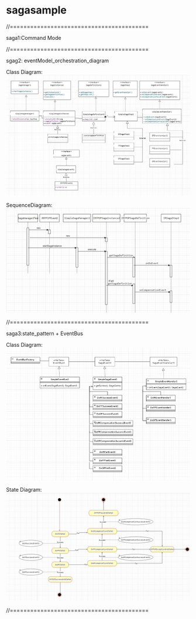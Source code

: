 # sagasample
//=========================================

saga1:Command Mode

//=========================================

sgag2: eventModel_orchestration_diagram

Class Diagram:
![image](./src/main/resources/static/ClassDiagram.jpg)

SequenceDiagram:
![image](./src/main/resources/static/SequenceDiagram.jpg)

//=========================================

saga3:state_pattern + EventBus

Class Diagram:
![image](./src/main/resources/static/V3_EventBus.jpg)

State Diagram:
![image](./src/main/resources/static/V3_StateDiagram.jpg)

//=========================================